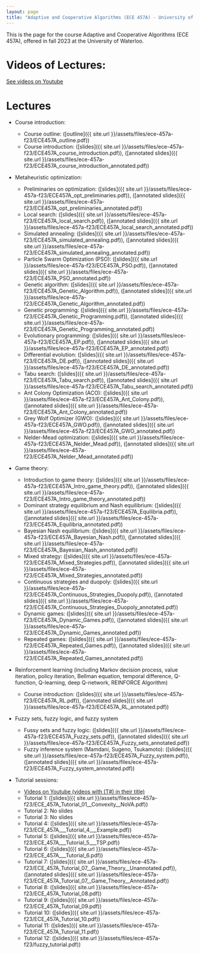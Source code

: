 ```yaml
---
layout: page
title: "Adaptive and Cooperative Algorithms (ECE 457A) - University of Waterloo"
---
```


This is the page for the course Adaptive and Cooperative Algorithms (ECE 457A), offered in fall 2023 at the University of Waterloo.

# Videos of Lectures:

[See videos on Youtube](https://www.youtube.com/playlist?list=PLPrxGIUWsqP2bR-H5mEw8EMYByeaQklOI)

# Lectures

- Course introduction:
  - Course outline: ([outline]({{ site.url }}/assets/files/ece-457a-f23/ECE457A_outline.pdf))
  - Course introduction: ([slides]({{ site.url }}/assets/files/ece-457a-f23/ECE457A_course_introduction.pdf)), ([annotated slides]({{ site.url }}/assets/files/ece-457a-f23/ECE457A_course_introduction_annotated.pdf))
- Metaheuristic optimization:
  - Preliminaries on optimization: ([slides]({{ site.url }}/assets/files/ece-457a-f23/ECE457A_opt_preliminaries.pdf)), ([annotated slides]({{ site.url }}/assets/files/ece-457a-f23/ECE457A_opt_preliminaries_annotated.pdf))
  - Local search: ([slides]({{ site.url }}/assets/files/ece-457a-f23/ECE457A_local_search.pdf)), ([annotated slides]({{ site.url }}/assets/files/ece-457a-f23/ECE457A_local_search_annotated.pdf))
  - Simulated annealing: ([slides]({{ site.url }}/assets/files/ece-457a-f23/ECE457A_simulated_annealing.pdf)), ([annotated slides]({{ site.url }}/assets/files/ece-457a-f23/ECE457A_simulated_annealing_annotated.pdf))
  - Particle Swarm Optimization (PSO): ([slides]({{ site.url }}/assets/files/ece-457a-f23/ECE457A_PSO.pdf)), ([annotated slides]({{ site.url }}/assets/files/ece-457a-f23/ECE457A_PSO_annotated.pdf))
  - Genetic algorithm: ([slides]({{ site.url }}/assets/files/ece-457a-f23/ECE457A_Genetic_Algorithm.pdf)), ([annotated slides]({{ site.url }}/assets/files/ece-457a-f23/ECE457A_Genetic_Algorithm_annotated.pdf))
  - Genetic programming: ([slides]({{ site.url }}/assets/files/ece-457a-f23/ECE457A_Genetic_Programming.pdf)), ([annotated slides]({{ site.url }}/assets/files/ece-457a-f23/ECE457A_Genetic_Programming_annotated.pdf))
  - Evolutionary programming: ([slides]({{ site.url }}/assets/files/ece-457a-f23/ECE457A_EP.pdf)), ([annotated slides]({{ site.url }}/assets/files/ece-457a-f23/ECE457A_EP_annotated.pdf))
  - Differential evolution: ([slides]({{ site.url }}/assets/files/ece-457a-f23/ECE457A_DE.pdf)), ([annotated slides]({{ site.url }}/assets/files/ece-457a-f23/ECE457A_DE_annotated.pdf))
  - Tabu search: ([slides]({{ site.url }}/assets/files/ece-457a-f23/ECE457A_Tabu_search.pdf)), ([annotated slides]({{ site.url }}/assets/files/ece-457a-f23/ECE457A_Tabu_search_annotated.pdf))
  - Ant Colony Optimization (ACO): ([slides]({{ site.url }}/assets/files/ece-457a-f23/ECE457A_Ant_Colony.pdf)), ([annotated slides]({{ site.url }}/assets/files/ece-457a-f23/ECE457A_Ant_Colony_annotated.pdf))
  - Grey Wolf Optimizer (GWO): ([slides]({{ site.url }}/assets/files/ece-457a-f23/ECE457A_GWO.pdf)), ([annotated slides]({{ site.url }}/assets/files/ece-457a-f23/ECE457A_GWO_annotated.pdf))
  - Nelder-Mead optimization: ([slides]({{ site.url }}/assets/files/ece-457a-f23/ECE457A_Nelder_Mead.pdf)), ([annotated slides]({{ site.url }}/assets/files/ece-457a-f23/ECE457A_Nelder_Mead_annotated.pdf))
- Game theory:
  - Introduction to game theory: ([slides]({{ site.url }}/assets/files/ece-457a-f23/ECE457A_Intro_game_theory.pdf)), ([annotated slides]({{ site.url }}/assets/files/ece-457a-f23/ECE457A_Intro_game_theory_annotated.pdf))
  - Dominant strategy equilibrium and Nash equilibrium: ([slides]({{ site.url }}/assets/files/ece-457a-f23/ECE457A_Equilibria.pdf)), ([annotated slides]({{ site.url }}/assets/files/ece-457a-f23/ECE457A_Equilibria_annotated.pdf))
  - Bayesian Nash equilibrium: ([slides]({{ site.url }}/assets/files/ece-457a-f23/ECE457A_Bayesian_Nash.pdf)), ([annotated slides]({{ site.url }}/assets/files/ece-457a-f23/ECE457A_Bayesian_Nash_annotated.pdf))
  - Mixed strategy: ([slides]({{ site.url }}/assets/files/ece-457a-f23/ECE457A_Mixed_Strategies.pdf)), ([annotated slides]({{ site.url }}/assets/files/ece-457a-f23/ECE457A_Mixed_Strategies_annotated.pdf))
  - Continuous strategies and duopoly: ([slides]({{ site.url }}/assets/files/ece-457a-f23/ECE457A_Continuous_Strategies_Duopoly.pdf)), ([annotated slides]({{ site.url }}/assets/files/ece-457a-f23/ECE457A_Continuous_Strategies_Duopoly_annotated.pdf))
  - Dynamic games: ([slides]({{ site.url }}/assets/files/ece-457a-f23/ECE457A_Dynamic_Games.pdf)), ([annotated slides]({{ site.url }}/assets/files/ece-457a-f23/ECE457A_Dynamic_Games_annotated.pdf))
  - Repeated games: ([slides]({{ site.url }}/assets/files/ece-457a-f23/ECE457A_Repeated_Games.pdf)), ([annotated slides]({{ site.url }}/assets/files/ece-457a-f23/ECE457A_Repeated_Games_annotated.pdf))
- Reinforcement learning (including Markov decision process, value iteration, policy iteration, Bellman equation, temporal difference, Q-function, Q-learning, deep Q-network, REINFORCE Algorithm)
  - Course introduction: ([slides]({{ site.url }}/assets/files/ece-457a-f23/ECE457A_RL.pdf)), ([annotated slides]({{ site.url }}/assets/files/ece-457a-f23/ECE457A_RL_annotated.pdf))
- Fuzzy sets, fuzzy logic, and fuzzy system
  - Fussy sets and fuzzy logic: ([slides]({{ site.url }}/assets/files/ece-457a-f23/ECE457A_Fuzzy_sets.pdf)), ([annotated slides]({{ site.url }}/assets/files/ece-457a-f23/ECE457A_Fuzzy_sets_annotated.pdf))
  - Fuzzy inference system (Mamdani, Sugeno, Tsukamoto): ([slides]({{ site.url }}/assets/files/ece-457a-f23/ECE457A_Fuzzy_system.pdf)), ([annotated slides]({{ site.url }}/assets/files/ece-457a-f23/ECE457A_Fuzzy_system_annotated.pdf))
 
- Tutorial sessions:
  - [Videos on Youtube (videos with (T#) in their title)](https://www.youtube.com/playlist?list=PLPrxGIUWsqP2bR-H5mEw8EMYByeaQklOI)
  - Tutorial 1: ([slides]({{ site.url }}/assets/files/ece-457a-f23/ECE_457A_Tutorial_01__Convexity__NoVA.pdf))
  - Tutorial 2: No slides
  - Tutorial 3: No slides
  - Tutorial 4: ([slides]({{ site.url }}/assets/files/ece-457a-f23/ECE_457A___Tutorial_4___Example.pdf))
  - Tutorial 5: ([slides]({{ site.url }}/assets/files/ece-457a-f23/ECE_457A___Tutorial_5___TSP.pdf))
  - Tutorial 6: ([slides]({{ site.url }}/assets/files/ece-457a-f23/ECE_457A___Tutorial_6.pdf))
  - Tutorial 7: ([slides]({{ site.url }}/assets/files/ece-457a-f23/ECE_457A_Tutorial_07__Game_Theory__Unannotated.pdf)), ([annotated slides]({{ site.url }}/assets/files/ece-457a-f23/ECE_457A_Tutorial_07__Game_Theory__Annotated.pdf))
  - Tutorial 8: ([slides]({{ site.url }}/assets/files/ece-457a-f23/ECE_457A_Tutorial_08.pdf))
  - Tutorial 9: ([slides]({{ site.url }}/assets/files/ece-457a-f23/ECE_457A_Tutorial_09.pdf))
  - Tutorial 10: ([slides]({{ site.url }}/assets/files/ece-457a-f23/ECE_457A_Tutorial_10.pdf))
  - Tutorial 11: ([slides]({{ site.url }}/assets/files/ece-457a-f23/ECE_457A_Tutorial_11.pdf))
  - Tutorial 12: ([slides]({{ site.url }}/assets/files/ece-457a-f23/fuzzy_tutorial.pdf))
